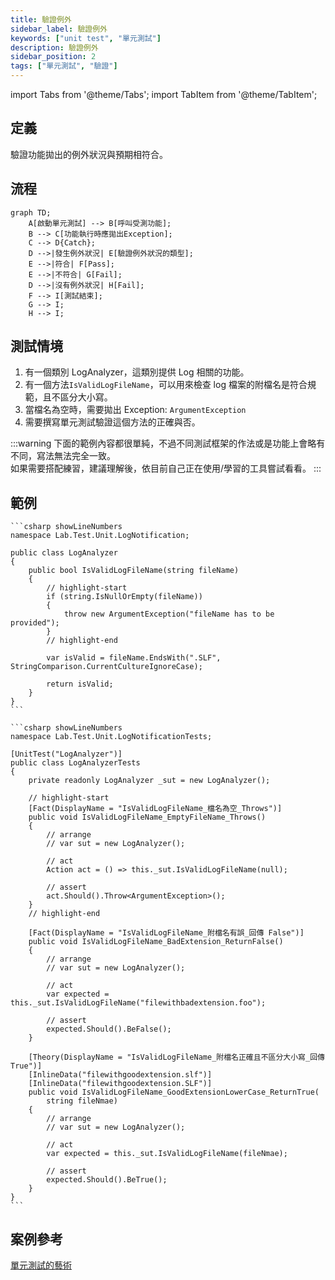 ```yaml
---
title: 驗證例外
sidebar_label: 驗證例外
keywords: ["unit test", "單元測試"]
description: 驗證例外
sidebar_position: 2
tags: ["單元測試", "驗證"]
---
```


import Tabs from '@theme/Tabs';
import TabItem from '@theme/TabItem';

## 定義
驗證功能拋出的例外狀況與預期相符合。

## 流程
```mermaid
graph TD;
    A[啟動單元測試] --> B[呼叫受測功能];
    B --> C[功能執行時應拋出Exception];
    C --> D{Catch};
    D -->|發生例外狀況| E[驗證例外狀況的類型];
    E -->|符合| F[Pass];
    E -->|不符合| G[Fail];
    D -->|沒有例外狀況| H[Fail];
    F --> I[測試結束];
    G --> I;
    H --> I;
```

## 測試情境

1. 有一個類別 LogAnalyzer，這類別提供 Log 相關的功能。
2. 有一個方法`IsValidLogFileName`，可以用來檢查 log 檔案的附檔名是符合規範，且不區分大小寫。
3. 當檔名為空時，需要拋出 Exception: `ArgumentException`
4. 需要撰寫單元測試驗證這個方法的正確與否。

:::warning
下面的範例內容都很單純，不過不同測試框架的作法或是功能上會略有不同，寫法無法完全一致。  
如果需要搭配練習，建議理解後，依目前自己正在使用/學習的工具嘗試看看。
:::

## 範例

<Tabs>
  <TabItem value="LogAnalyzer" label="LogAnalyzer" default>

    ```csharp showLineNumbers
    namespace Lab.Test.Unit.LogNotification;

    public class LogAnalyzer
    {
        public bool IsValidLogFileName(string fileName)
        {
            // highlight-start
            if (string.IsNullOrEmpty(fileName))
            {
                throw new ArgumentException("fileName has to be provided");
            }
            // highlight-end

            var isValid = fileName.EndsWith(".SLF", StringComparison.CurrentCultureIgnoreCase);

            return isValid;
        }
    }
    ```
  </TabItem>

  <TabItem value="LogAnalyzerTests" label="LogAnalyzerTests">

    ```csharp showLineNumbers
    namespace Lab.Test.Unit.LogNotificationTests;

    [UnitTest("LogAnalyzer")]
    public class LogAnalyzerTests
    {
        private readonly LogAnalyzer _sut = new LogAnalyzer();

        // highlight-start
        [Fact(DisplayName = "IsValidLogFileName_檔名為空_Throws")]
        public void IsValidLogFileName_EmptyFileName_Throws()
        {
            // arrange
            // var sut = new LogAnalyzer();

            // act
            Action act = () => this._sut.IsValidLogFileName(null);

            // assert
            act.Should().Throw<ArgumentException>();
        }
        // highlight-end

        [Fact(DisplayName = "IsValidLogFileName_附檔名有誤_回傳 False")]
        public void IsValidLogFileName_BadExtension_ReturnFalse()
        {
            // arrange
            // var sut = new LogAnalyzer();

            // act
            var expected = this._sut.IsValidLogFileName("filewithbadextension.foo");

            // assert
            expected.Should().BeFalse();
        }

        [Theory(DisplayName = "IsValidLogFileName_附檔名正確且不區分大小寫_回傳 True")]
        [InlineData("filewithgoodextension.slf")]
        [InlineData("filewithgoodextension.SLF")]
        public void IsValidLogFileName_GoodExtensionLowerCase_ReturnTrue(
            string fileNmae)
        {
            // arrange
            // var sut = new LogAnalyzer();

            // act
            var expected = this._sut.IsValidLogFileName(fileNmae);

            // assert
            expected.Should().BeTrue();
        }
    }
    ```
  </TabItem>
</Tabs>






## 案例參考
[單元測試的藝術](https://www.tenlong.com.tw/products/9789864342471?list_name=c-unit-test)